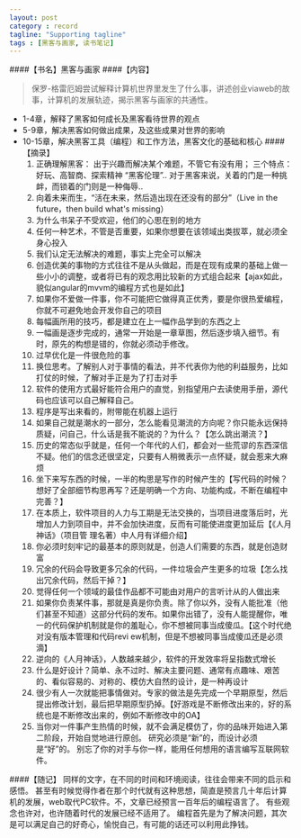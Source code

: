 ```yaml
---
layout: post
category : record
tagline: "Supporting tagline"
tags : [黑客与画家, 读书笔记]
---
```


####【书名】黑客与画家
####【内容】
>
>保罗-格雷厄姆尝试解释计算机世界里发生了什么事，讲述创业viaweb的故事，计算机的发展轨迹，揭示黑客与画家的共通性。
>
* 1-4章，解释了黑客如何成长及黑客看待世界的观点
* 5-9章，解决黑客如何做出成果，及这些成果对世界的影响
* 10-15章，解决黑客工具（编程）和工作方法，黑客文化的基础和核心
####【摘录】
	1) 正确理解黑客：
	出于兴趣而解决某个难题，不管它有没有用；
	三个特点：好玩、高智商、探索精神
	“黑客伦理”..
	对于黑客来说，关着的门是一种挑衅，而锁着的门则是一种侮辱..
	2) 向着未来而生，“活在未来，然后造出现在还没有的部分”（Live in the future，then build what's missing）
	3) 为什么书呆子不受欢迎，他们的心思在别的地方
	4) 任何一种艺术，不管是否重要，如果你想要在该领域出类拔萃，就必须全身心投入
	5) 我们认定无法解决的难题，事实上完全可以解决
	6) 创造优美的事物的方式往往不是从头做起，而是在现有成果的基础上做一些小小的调整，或者将已有的观念用比较新的方式组合起来【ajax如此，貌似angular的mvvm的编程方式也是如此】
	7) 如果你不爱做一件事，你不可能把它做得真正优秀，要是你很热爱编程，你就不可避免地会开发你自己的项目
	8) 每幅画所用的技巧，都是建立在上一幅作品学到的东西之上
	9) 一幅画是逐步完成的，通常一开始是一章草图，然后逐步填入细节。有时，原先的构想是错的，你就必须动手修改。
	10) 过早优化是一件很危险的事
	11) 换位思考。了解别人对于事情的看法，并不代表你为他的利益服务，比如打仗的时候，了解对手正是为了打击对手
	12) 软件的使用方式最好能符合用户的直觉，别指望用户去读使用手册，源代码也应该可以自己解释自己。
	13) 程序是写出来看的，附带能在机器上运行
	14) 如果自己就是潮水的一部分，怎么能看见潮流的方向呢？你只能永远保持质疑，问自己，什么话是我不能说的？为什么？【怎么跳出潮流？】
	15) 历史的常态似乎就是，任何一个年代的人们，都会对一些荒谬的东西深信不疑。他们的信念还很坚定，只要有人稍微表示一点怀疑，就会惹来大麻烦
	16) 坐下来写东西的时候，一半的构思是写作的时候产生的【写代码的时候？想好了全部细节构思再写？还是明确一个方向、功能构成，不断在编程中完善？】
	17) 在本质上，软件项目的人力与工期是无法交换的，当项目进度落后时，光增加人力到项目中，并不会加快进度，反而有可能使进度更加延后【《人月神话》（项目管	理名著）中人月有详细介绍】
	18) 你必须时刻牢记的最基本的原则就是，创造人们需要的东西，就是创造财富
	19) 冗余的代码会导致更多冗余的代码，一件垃圾会产生更多的垃圾【怎么找出冗余代码，然后干掉？】
	20) 觉得任何一个领域的最佳作品都不可能由对用户的言听计从的人做出来
	21) 如果你负责某件事，那就是真是你负责。除了你以外，没有人能批准（他们甚至不知道）这部分代码的发布。如果你出错了，没有人能提醒你，唯一的代码保护机制就是你的羞耻心，你不想被同事当成傻瓜。【这个时代绝对没有版本管理和代码revi	ew机制，但是不想被同事当成傻瓜还是必须滴】
	22) 逆向的《人月神话》，人数越来越少，软件的开发效率将呈指数式增长
	23) 什么是好设计？简单、永不过时、解决主要问题、通常有点趣味、艰苦的、看似容易的、对称的、模仿大自然的设计，是一种再设计
	24) 很少有人一次就能把事情做对。专家的做法是先完成一个早期原型，然后提出修改计划，最后把早期原型扔掉。【好游戏是不断修改出来的，好的系统也是不断修改出来的，例如不断修改中的OA】
	25) 当你对一件事产生热情的时候，就不会满足模仿了，你的品味开始进入第二阶段，开始自觉地进行原创。
	研究必须是“新”的，而设计必须是“好”的。
	别忘了你的对手与你一样，能用任何想用的语言编写互联网软件。

####【随记】
	同样的文字，在不同的时间和环境阅读，往往会带来不同的启示和感悟。
	甚至有时候觉得作者在那个时代就有这种思想，简直是预言几十年后计算机的发展，web取代PC软件。不，文章已经预言一百年后的编程语言了。
有些观念也许对，也许随着时代的发展已经不适用了。
	编程首先是为了解决问题，其次是可以满足自己的好奇心，愉悦自己，有可能的话还可以利用此挣钱。
